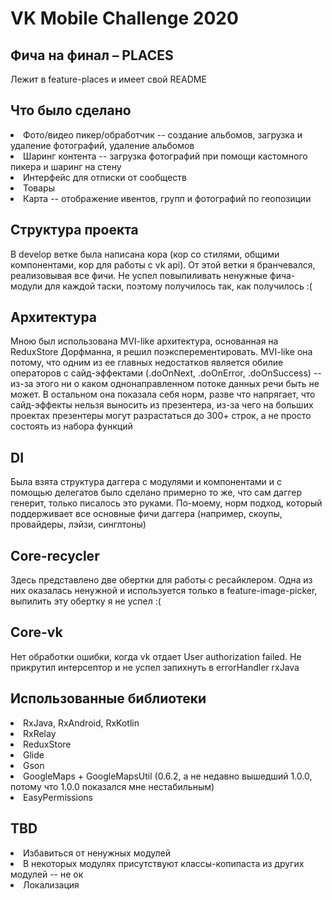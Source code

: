 # VK Mobile Challenge 2020

## Фича на финал – PLACES

Лежит в feature-places и имеет свой README

## Что было сделано

<li>Фото/видео пикер/обработчик -- создание альбомов, загрузка и удаление фотографий, удаление альбомов</li>
<li>Шаринг контента -- загрузка фотографий при помощи кастомного пикера и шаринг на стену</li>
<li>Интерфейс для отписки от сообществ</li>
<li>Товары</li>
<li>Карта -- отображение ивентов, групп и фотографий по геопозиции</li>

## Структура проекта
В develop ветке была написана кора (кор со стилями, общими компонентами, кор для работы с vk api). От этой ветки я бранчевался, реализовывая все фичи. Не успел повыпиливать ненужные фича-модули для каждой таски, поэтому получилось так, как получилось :(

## Архитектура
Мною был использована MVI-like архитектура, основанная на ReduxStore Дорфманна, я решил поэксперементировать. MVI-like она потому,
что одним из ее главных недостатков является обилие операторов с сайд-эффектами (.doOnNext, .doOnError, .doOnSuccess) -- из-за этого
ни о каком однонаправленном потоке данных речи быть не может. В остальном она показала себя норм, разве что напрягает, что сайд-эффекты нельзя выносить из презентера, из-за чего на больших проектах презентеры могут разрастаться до 300+ строк, а не просто состоять из набора функций

## DI
Была взята структура даггера с модулями и компонентами и с помощью делегатов было сделано примерно то же, что сам даггер генерит, только писалось это руками. По-моему, норм подход, который поддерживает все основные фичи даггера (например, скоупы, провайдеры, лэйзи, синглтоны)

## Core-recycler
Здесь представлено две обертки для работы с ресайклером. Одна из них оказалась ненужной и используется только в feature-image-picker, выпилить эту обертку я не успел :(

## Core-vk
Нет обработки ошибки, когда vk отдает User authorization failed. Не прикрутил интерсептор и не успел запихнуть в errorHandler rxJava

## Использованные библиотеки
<li>RxJava, RxAndroid, RxKotlin</li>
<li>RxRelay</li>
<li>ReduxStore</li>
<li>Glide</li>
<li>Gson</li>
<li>GoogleMaps + GoogleMapsUtil (0.6.2, а не недавно вышедший 1.0.0, потому что 1.0.0 показался мне нестабильным)</li>
<li>EasyPermissions</li>

## TBD

<li>Избавиться от ненужных модулей</li>
<li>В некоторых модулях присутствуют классы-копипаста из других модулей -- не ок</li>
<li>Локализация</li>

